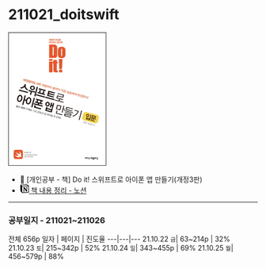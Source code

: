 # 211021_doitswift
<img src="/thumbnail.jpg" title="Do it! 스위프트로 아이폰 앱 만들기(개정3판)"></img>
- 📘 [개인공부 - 책] Do it! 스위프트로 아이폰 앱 만들기(개정3판)
- [<img src="https://raw.githubusercontent.com/jhy0409/jhy0409/9b83f40d3443d6f3fda66cba6eb05347de137bc2/9%20Tip/notion.svg" width=18px/> 책 내용 정리 - 노션](https://jhcode.notion.site/211021-Do-it-61bd728e25e04d3e917e6f620b02805d)

***
### 공부일지 - 211021~211026
전체 656p
일자 | 페이지 | 진도율
---|---|---
21.10.22 `금`| 63~214p | 32%
21.10.23 `토`| 215~342p | 52%
21.10.24 `일`| 343~455p | 69%
21.10.25 `월`| 456~579p | 88%
